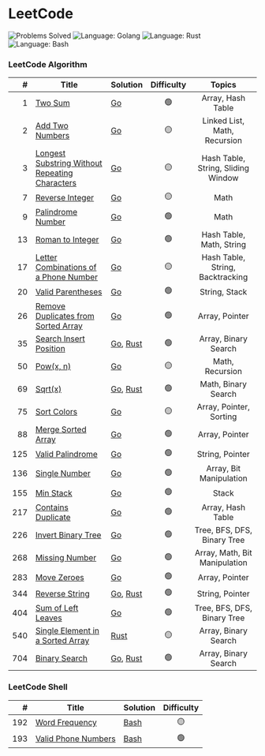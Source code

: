 # LeetCode

![Problems Solved](https://img.shields.io/badge/Problems%20Solved-27%20%2F%203008-1f425f?logo=leetcode)
![Language: Golang](https://img.shields.io/badge/language-Golang-00ADD8?logo=go)
![Language: Rust](https://img.shields.io/badge/language-Rust-00ADD8?logo=rust)
![Language: Bash](https://img.shields.io/badge/language-Bash-00ADD8?logo=gnubash&logoColor=f5f5f5)

### LeetCode Algorithm

|   # | Title                                                                                                                           | Solution                                                                        | Difficulty |               Topics               |
|----:|---------------------------------------------------------------------------------------------------------------------------------|---------------------------------------------------------------------------------|:----------:|:----------------------------------:|
|   1 | [Two Sum](https://leetcode.com/problems/two-sum/)                                                                               | [Go](go/0001_two_sum)                                                           |     🟢     |         Array, Hash Table          |
|   2 | [Add Two Numbers](https://leetcode.com/problems/add-two-numbers/)                                                               | [Go](go/0002_add_two_numbers)                                                   |     🟡     |    Linked List, Math, Recursion    |
|   3 | [Longest Substring Without Repeating Characters](https://leetcode.com/problems/longest-substring-without-repeating-characters/) | [Go](go/0003_longest_substring)                                                 |     🟡     | Hash Table, String, Sliding Window |
|   7 | [Reverse Integer](https://leetcode.com/problems/reverse-integer/)                                                               | [Go](go/0007_reverse_integer)                                                   |     🟡     |                Math                |
|   9 | [Palindrome Number](https://leetcode.com/problems/palindrome-number/)                                                           | [Go](go/0009_palindrome_number)                                                 |     🟢     |                Math                |
|  13 | [Roman to Integer](https://leetcode.com/problems/roman-to-integer/)                                                             | [Go](go/0013_roman_to_integer)                                                  |     🟢     |      Hash Table, Math, String      |
|  17 | [Letter Combinations of a Phone Number](https://leetcode.com/problems/letter-combinations-of-a-phone-number/)                   | [Go](go/0017_letter_combinations_phone)                                         |     🟡     |  Hash Table, String, Backtracking  |
|  20 | [Valid Parentheses](https://leetcode.com/problems/valid-parentheses/)                                                           | [Go](go/0020_valid_parentheses)                                                 |     🟢     |           String, Stack            |
|  26 | [Remove Duplicates from Sorted Array](https://leetcode.com/problems/remove-duplicates-from-sorted-array/)                       | [Go](go/0026_remove_duplicates_from_array)                                      |     🟢     |           Array, Pointer           |
|  35 | [Search Insert Position](https://leetcode.com/problems/search-insert-position/)                                                 | [Go](go/0035_search_insert_position), [Rust](rust/_0035_search_insert_position) |     🟢     |        Array, Binary Search        |
|  50 | [Pow(x, n)](https://leetcode.com/problems/powx-n/)                                                                              | [Go](go/0050_powx_n)                                                            |     🟡     |          Math, Recursion           |
|  69 | [Sqrt(x)](https://leetcode.com/problems/sqrtx/)                                                                                 | [Go](go/0069_sqrtx), [Rust](rust/_0069_sqrtx)                                   |     🟢     |        Math, Binary Search         |
|  75 | [Sort Colors](https://leetcode.com/problems/sort-colors/)                                                                       | [Go](go/0075_sort_colors)                                                       |     🟡     |      Array, Pointer, Sorting       |
|  88 | [Merge Sorted Array](https://leetcode.com/problems/merge-sorted-array/)                                                         | [Go](go/0088_merge_sorted_array)                                                |     🟢     |           Array, Pointer           |
| 125 | [Valid Palindrome](https://leetcode.com/problems/valid-palindrome/)                                                             | [Go](go/0125_valid_palindrome)                                                  |     🟢     |          String, Pointer           |
| 136 | [Single Number](https://leetcode.com/problems/single-number/)                                                                   | [Go](go/0136_single_number)                                                     |     🟢     |      Array, Bit Manipulation       |
| 155 | [Min Stack](https://leetcode.com/problems/min-stack/)                                                                           | [Go](go/0155_min_stack)                                                         |     🟢     |               Stack                |
| 217 | [Contains Duplicate](https://leetcode.com/problems/contains-duplicate/)                                                         | [Go](go/0217_contains_duplicate)                                                |     🟢     |         Array, Hash Table          |
| 226 | [Invert Binary Tree](https://leetcode.com/problems/invert-binary-tree/)                                                         | [Go](go/0226_invert_binary_tree)                                                |     🟢     |    Tree, BFS, DFS, Binary Tree     |
| 268 | [Missing Number](https://leetcode.com/problems/missing-number/)                                                                 | [Go](go/0268_missing_number)                                                    |     🟢     |   Array, Math, Bit Manipulation    |
| 283 | [Move Zeroes](https://leetcode.com/problems/move-zeroes/)                                                                       | [Go](go/0283_move_zeroes)                                                       |     🟢     |           Array, Pointer           |
| 344 | [Reverse String](https://leetcode.com/problems/reverse-string/)                                                                 | [Go](go/0344_reverse_string), [Rust](rust/_0344_reverse_string)                 |     🟢     |          String, Pointer           |
| 404 | [Sum of Left Leaves](https://leetcode.com/problems/sum-of-left-leaves/)                                                         | [Go](go/0404_sum_of_left_leaves)                                                |     🟢     |    Tree, BFS, DFS, Binary Tree     |
| 540 | [Single Element in a Sorted Array](https://leetcode.com/problems/single-element-in-a-sorted-array/)                             | [Rust](rust/_0540_single_elem_in_array)                                         |     🟡     |        Array, Binary Search        |
| 704 | [Binary Search](https://leetcode.com/problems/binary-search/)                                                                   | [Go](go/0704_binary_search), [Rust](rust/_0704_binary_search)                   |     🟢     |        Array, Binary Search        |

### LeetCode Shell

| #   | Title                                                                     | Solution                              | Difficulty |
|----:|---------------------------------------------------------------------------|---------------------------------------|:----------:|
| 192 | [Word Frequency](https://leetcode.com/problems/word-frequency/)           | [Bash](bash/0192_word_frequency)      |     🟡     |
| 193 | [Valid Phone Numbers](https://leetcode.com/problems/valid-phone-numbers/) | [Bash](bash/0193_valid_phone_numbers) |     🟢     |
